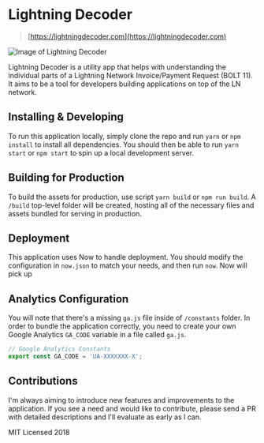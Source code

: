 # Lightning Decoder

> [https://lightningdecoder.com](https://lightningdecoder.com)

![Image of Lightning Decoder](https://i.imgur.com/qpW1RQq.png)

Lightning Decoder is a utility app that helps with understanding the individual parts of a Lightning Network Invoice/Payment Request (BOLT 11). It aims to be a tool for  developers building applications on top of the LN network.

## Installing & Developing

To run this application locally, simply clone the repo and run `yarn` or `npm install` to install all dependencies. You should then be able to run `yarn start` or `npm start` to spin up a local development server.

## Building for Production

To build the assets for production, use script `yarn build` or `npm run build`. A `/build` top-level folder will be created, hosting all of the necessary files and assets bundled for serving in production.

## Deployment

This application uses Now to handle deployment. You should modify the configuration in `now.json` to match your needs, and then run `now`. Now will pick up

## Analytics Configuration

You will note that there's a missing `ga.js` file inside of `/constants` folder. In order to bundle the application correctly, you need to create your own Google Analytics `GA_CODE` variable in a file called `ga.js`.

```js
// Google Analytics Constants
export const GA_CODE = 'UA-XXXXXXX-X';
```

## Contributions

I'm always aiming to introduce new features and improvements to the application. If you see a need and would like to contribute, please send a PR with detailed descriptions and I'll evaluate as early as I can.

MIT Licensed 2018
